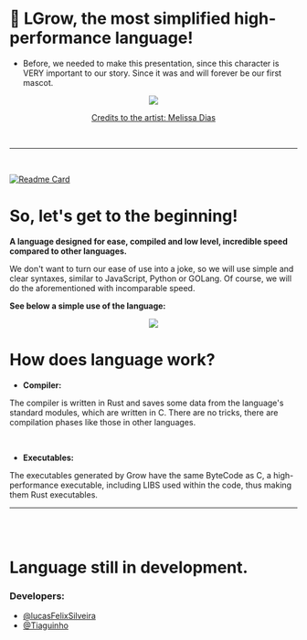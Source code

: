# 🐹 LGrow, the most simplified high-performance language!

- Before, we needed to make this presentation, since this character is VERY important to our story. Since it was and will forever be our first mascot.

<div align="center">
  <img src="https://imgur.com/LDUrbQb.png">
  
  <a href="https://www.instagram.com/merly_.murakami/">Credits to the artist: Melissa Dias</a>
</div>

<br>
<hr>
<br>

[![Readme Card](https://github-readme-stats.vercel.app/api/pin/?username=LGrow&repo=LGrow&show_icons=true&theme=transparent&border_color=ccc50&show_owner=true&icon_color=6F34ad&text_color=cccccc)](https://github.com/LGrow/LGrow)

# So, let's get to the beginning!

**A language designed for ease, compiled and low level, incredible speed compared to other languages.**

We don't want to turn our ease of use into a joke, so we will use simple and clear syntaxes, similar to JavaScript, Python or GOLang. Of course, we will do the aforementioned with incomparable speed.

**See below a simple use of the language:**
<div align="center">
  <img src="https://imgur.com/8NUb41c.png">
</div>

# How does language work?
- **Compiler:** 

The compiler is written in Rust and saves some data from the language's standard modules, which are written in C. There are no tricks, there are compilation phases like those in other languages.

<br>

- **Executables:** 

The executables generated by Grow have the same ByteCode as C, a high-performance executable, including LIBS used within the code, thus making them Rust executables.


<hr>

<br>
<br>

# Language still in development.
### Developers:
- [@lucasFelixSilveira](https://github.com/lucasFelixSilveira)
- [@Tiaguinho](https://github.com/coffee-is-power)
